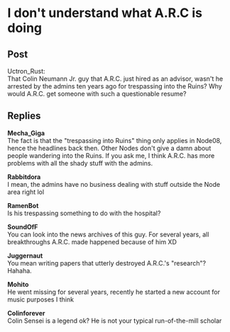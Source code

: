 # I don't understand what A.R.C is doing
## Post
Uctron_Rust:<br>
That Colin Neumann Jr. guy that A.R.C. just hired as an advisor, wasn't he arrested by the admins ten years ago for trespassing into the Ruins? Why would A.R.C. get someone with such a questionable resume?
## Replies
**Mecha_Giga**<br>
The fact is that the "trespassing into Ruins" thing only applies in Node08, hence the headlines back then. Other Nodes don't give a damn about people wandering into the Ruins. If you ask me, I think A.R.C. has more problems with all the shady stuff with the admins.

**Rabbitdora**<br>
I mean, the admins have no business dealing with stuff outside the Node area right lol

**RamenBot**<br>
Is his trespassing something to do with the hospital?

**SoundOfF**<br>
You can look into the news archives of this guy. For several years, all breakthroughs A.R.C. made happened because of him XD

**Juggernaut**<br>
You mean writing papers that utterly destroyed A.R.C.'s "research"? Hahaha.

**Mohito**<br>
He went missing for several years, recently he started a new account for music purposes I think

**Colinforever**<br>
Colin Sensei is a legend ok? He is not your typical run-of-the-mill scholar

